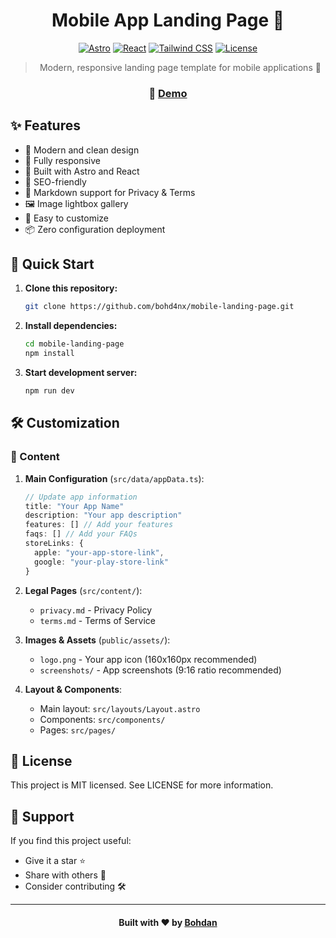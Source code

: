 <div align="center">

# Mobile App Landing Page 🚀

[![Astro](https://img.shields.io/badge/Astro-5.3.0-FF5D01.svg?style=flat-square&logo=astro)](https://astro.build)
[![React](https://img.shields.io/badge/React-19.0.0-61DAFB.svg?style=flat-square&logo=react)](https://reactjs.org)
[![Tailwind CSS](https://img.shields.io/badge/Tailwind-4.0.7-38B2AC.svg?style=flat-square&logo=tailwind-css)](https://tailwindcss.com)
[![License](https://img.shields.io/badge/License-MIT-green.svg?style=flat-square)](LICENSE)

> Modern, responsive landing page template for mobile applications 📱

### 🌟 [Demo](https://mobile.bohd4n.dev)

</div>

## ✨ Features

- 🎨 Modern and clean design
- 📱 Fully responsive
- 🚀 Built with Astro and React
- 🎯 SEO-friendly
- 📝 Markdown support for Privacy & Terms
- 🖼️ Image lightbox gallery
- 🔧 Easy to customize
- 📦 Zero configuration deployment

## 🚀 Quick Start

1. **Clone this repository:**
   ```bash
   git clone https://github.com/bohd4nx/mobile-landing-page.git
   ```

2. **Install dependencies:**
   ```bash
   cd mobile-landing-page
   npm install
   ```

3. **Start development server:**
   ```bash
   npm run dev
   ```

## 🛠️ Customization

### 📝 Content

1. **Main Configuration** (`src/data/appData.ts`):
   ```typescript
   // Update app information
   title: "Your App Name"
   description: "Your app description"
   features: [] // Add your features
   faqs: [] // Add your FAQs
   storeLinks: {
     apple: "your-app-store-link",
     google: "your-play-store-link"
   }
   ```

2. **Legal Pages** (`src/content/`):
   - `privacy.md` - Privacy Policy
   - `terms.md` - Terms of Service

3. **Images & Assets** (`public/assets/`):
   - `logo.png` - Your app icon (160x160px recommended)
   - `screenshots/` - App screenshots (9:16 ratio recommended)

2. **Layout & Components**:
   - Main layout: `src/layouts/Layout.astro`
   - Components: `src/components/`
   - Pages: `src/pages/`


## 📝 License

This project is MIT licensed. See LICENSE for more information.

## 🌟 Support

If you find this project useful:

- Give it a star ⭐
- Share with others 🔄
- Consider contributing 🛠️

---

<div align="center">
    <h4>Built with ❤️ by <a href="https://t.me/bohd4nx" target="_blank">Bohdan</a></h4>
</div>